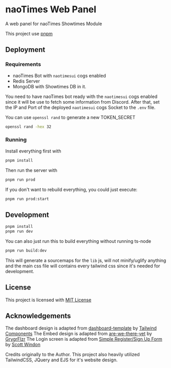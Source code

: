 # naoTimes Web Panel
A web panel for naoTimes Showtimes Module

This project use [pnpm](https://pnpm.js.org/)

## Deployment

### Requirements
- naoTimes Bot with `naotimesui` cogs enabled
- Redis Server
- MongoDB with Showtimes DB in it.

You need to have naoTimes bot ready with the `naotimesui` cogs enabled since it will be use to fetch some information from Discord.
After that, set the IP and Port of the deployed `naotimesui` cogs Socket to the `.env` file.

You can use `openssl rand` to generate a new TOKEN_SECRET<br>
```bash
openssl rand -hex 32
```

### Running
Install everything first with
```bash
pnpm install
```

Then run the server with
```bash
pnpm run prod
```

If you don't want to rebuild everything, you could just execute:
```bash
pnpm run prod:start
```

## Development

```bash
pnpm install
pnpm run dev
```

You can also just run this to build everything without running ts-node
```bash
pnpm run build:dev
```

This will generate a sourcemaps for the `lib` js, will not minify/uglify anything and the main css file will contains every tailwind css since it's needed for development.

## License
This project is licensed with [MIT License](LICENSE)

## Acknowledgements
The dashboard design is adapted from [dashboard-template](https://github.com/tailwindcomponents/dashboard-template) by [Tailwind Components](https://github.com/tailwindcomponents)
The Embed design is adapted from [are-we-there-yet](https://github.com/GrygrFlzr/are-we-there-yet) by [GrygrFlzr](https://github.com/GrygrFlzr)
The Login screen is adapted from [Simple Register/Sign Up Form](https://tailwindcomponents.com/component/simple-registersign-up-form) by [Scott Windon](https://tailwindcomponents.com/u/scott-windon)

Credits originally to the Author.
This project also heavily utilized TailwindCSS, JQuery and EJS for it's website design.
